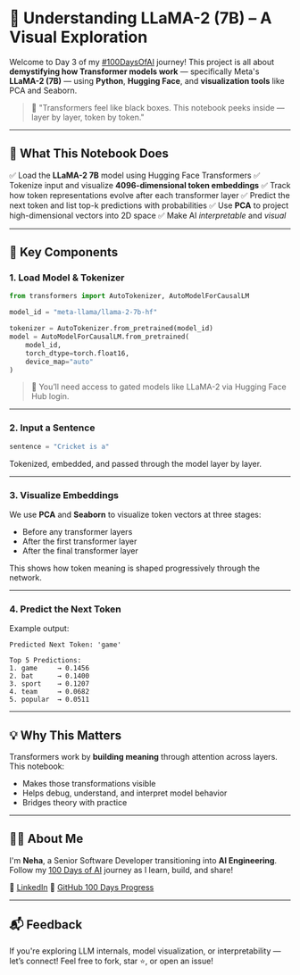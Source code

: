 # 🧠 Understanding LLaMA-2 (7B) – A Visual Exploration

Welcome to Day 3 of my [#100DaysOfAI](https://www.linkedin.com/feed/hashtag/100DaysOfAI/) journey!
This project is all about **demystifying how Transformer models work** — specifically Meta's **LLaMA-2 (7B)** — using **Python**, **Hugging Face**, and **visualization tools** like PCA and Seaborn.

> 🔬 "Transformers feel like black boxes. This notebook peeks inside — layer by layer, token by token."

---

## 📌 What This Notebook Does

✅ Load the **LLaMA-2 7B** model using Hugging Face Transformers
✅ Tokenize input and visualize **4096-dimensional token embeddings**
✅ Track how token representations evolve after each transformer layer
✅ Predict the next token and list top-k predictions with probabilities
✅ Use **PCA** to project high-dimensional vectors into 2D space
✅ Make AI *interpretable* and *visual*

---

## 🧩 Key Components

### 1. Load Model & Tokenizer
```python
from transformers import AutoTokenizer, AutoModelForCausalLM

model_id = "meta-llama/llama-2-7b-hf"

tokenizer = AutoTokenizer.from_pretrained(model_id)
model = AutoModelForCausalLM.from_pretrained(
    model_id,
    torch_dtype=torch.float16,
    device_map="auto"
)
```

> 🔐 You’ll need access to gated models like LLaMA-2 via Hugging Face Hub login.

---

### 2. Input a Sentence
```python
sentence = "Cricket is a"
```
Tokenized, embedded, and passed through the model layer by layer.

---

### 3. Visualize Embeddings
We use **PCA** and **Seaborn** to visualize token vectors at three stages:

- Before any transformer layers
- After the first transformer layer
- After the final transformer layer

This shows how token meaning is shaped progressively through the network.

---

### 4. Predict the Next Token
Example output:
```
Predicted Next Token: 'game'

Top 5 Predictions:
1. game     → 0.1456
2. bat      → 0.1400
3. sport    → 0.1207
4. team     → 0.0682
5. popular  → 0.0511
```

---

## 💡 Why This Matters

Transformers work by **building meaning** through attention across layers.
This notebook:

- Makes those transformations visible
- Helps debug, understand, and interpret model behavior
- Bridges theory with practice

---

## 🙋‍♀️ About Me

I'm **Neha**, a Senior Software Developer transitioning into **AI Engineering**.
Follow my [100 Days of AI](https://github.com/stars/nehawork/lists/100daysofai) journey as I learn, build, and share!

📍 [LinkedIn](https://www.linkedin.com/in/neha-ramchandani-2898nr)
📍 [GitHub 100 Days Progress](https://github.com/stars/nehawork/lists/100daysofai)

---

## 📬 Feedback

If you're exploring LLM internals, model visualization, or interpretability — let’s connect!
Feel free to fork, star ⭐️, or open an issue!

